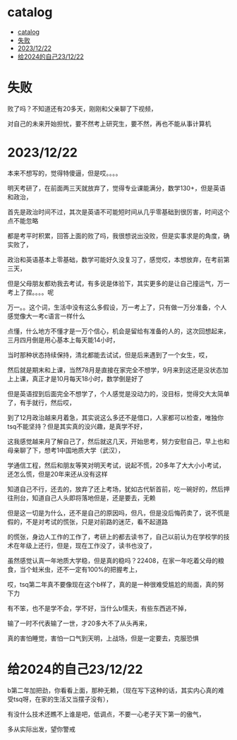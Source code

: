 # catalog
- [catalog](#catalog)
- [失败](#失败)
- [2023/12/22](#20231222)
- [给2024的自己23/12/22](#给2024的自己231222)


# 失败
败了吗？不知道还有20多天，刚刚和父亲聊了下视频，

对自己的未来开始担忧，要不然考上研究生，要不然，再也不能从事计算机



# 2023/12/22
本来不想写的，觉得特傻逼，但是哎。。。。

明天考研了，在前面两三天就放弃了，觉得专业课能满分，数学130+，但是英语和政治，

首先是政治时间不过，其次是英语不可能短时间从几乎零基础到很厉害，时间这个点不能忽略

都是考平时积累，回答上面的败了吗，我很想说出没败，但是实事求是的角度，确实败了，


政治和英语基本上零基础，数学可能好久没复习了，感觉哎，本想放弃，在考前第三天，

但是父母朋友都劝我去考试，有多说是体验下，其实更多的是让自己撞运气，万一考上了捏。。。。呢


万一。。这个词，生活中没有这么多假设，万一考上了，只有做一万分准备，个人感觉像大一考c语言一样什么

点懂，什么地方不懂才是一万个信心，机会是留给有准备的人的，这次回想起来，三月四月倒是用心基本上每天能14小时，

当时那种状态持续保持，清北都能去试试，但是后来遇到了一个女生，哎，


然后就是期末和上课，当然78月是直接在家完全不想学，9月来到这还是没状态加上上课，真正才是10月每天18小时，数学倒是好了

但是英语捏到后面完全不想学了，个人感觉是没动力的，没目标，觉得交大太简单了，有手就行，然后哎，

到了12月政治越来月着急，其实说这么多还不是借口，人家都可以检查，唯独你tsq不能坚持？但是其实真的没兴趣，是真学不好，

这我感觉越来月了解自己了，然后就这几天，开始思考，努力安慰自己，早上也和母亲聊了下，想考1中国地质大学（武汉），

学通信工程，然后和朋友等笑对明天考试，说起不慌，20多年了大大小小考试，还怎么慌，但是20年来还从没有这样

知道自己不行，还去的，放弃了还上考场，犹如古代斩首前，吃一碗好的，然后押往刑台，知道自己人头即将落地但是，还是要去，无赖

但是这一切是为什么，还不是自己的原因吗，但凡，但是没后悔药卖了，说不慌是假的，不是对考试的慌张，只是对前路的迷茫，看不起道路

的慌张，身边人工作的工作了，考研上的都去读书了，自己以前认为在学校学的技术在年级上还行，但是，现在工作没了，读书也没了，

虽然感觉认真一年地质大学稳，但是真的稳吗？22408，在家一年吃着父母的粮食，当个蛀米虫，还不一定有100%的把握考上，

哎，tsq第二年真不要像现在这个b样了，真的是一种很难受尴尬的局面，真的努下力


有不笨，也不是学不会，学不好，当什么b懦夫，有些东西逃不掉，

输了一时不代表输了一世，才20多大不了从头再来，

真的害怕睡觉，害怕一口气到天明，上战场，但是一定要去，克服恐惧

# 给2024的自己23/12/22
b第二年加把劲，你看看上面，那种无赖，（现在写下这种的话，其实内心真的难受tsq呀，在家的生活又当摆子没有），

有没什么技术还瞧不上谁是吧，低调点，不要一心老子天下第一的傲气，

多从实际出发，望你警戒